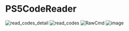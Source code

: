 # PS5CodeReader
![read_codes_detail](https://github.com/user-attachments/assets/f569322a-35a9-40f8-89aa-be7b60fd0404)
![read_codes](https://github.com/user-attachments/assets/7a18f02d-379d-4cbf-a2ab-353c9b633df2)
![RawCmd](https://github.com/RustyRaindeer/PS5CodeReader/assets/6859581/1c7897d6-8c16-4827-90e1-f740d0246629)
![image](https://github.com/amoamare/PS5CodeReader/assets/15149902/dced1bb1-2632-40c6-af06-8f851e5eeb78)
